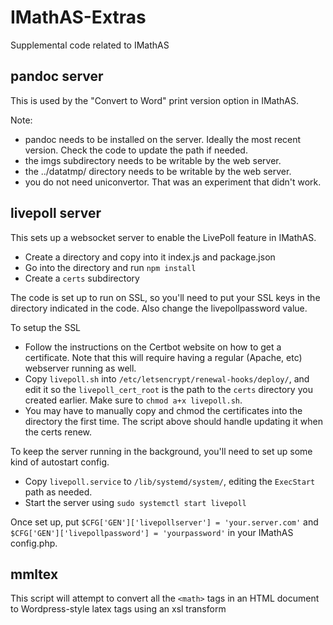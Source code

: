 # IMathAS-Extras
Supplemental code related to IMathAS

## pandoc server
This is used by the "Convert to Word" print version option in IMathAS.

Note: 
* pandoc needs to be installed on the server. Ideally the most recent version. Check the code to update the path if needed.
* the imgs subdirectory needs to be writable by the web server.
* the ../datatmp/ directory needs to be writable by the web server.
* you do not need uniconvertor. That was an experiment that didn't work.

## livepoll server
This sets up a websocket server to enable the LivePoll feature in IMathAS.

* Create a directory and copy into it index.js and package.json
* Go into the directory and run `npm install`
* Create a `certs` subdirectory

The code is set up to run on SSL, so you'll need to put your SSL keys in the
directory indicated in the code. Also change the livepollpassword value.

To setup the SSL
* Follow the instructions on the Certbot website on how to get a certificate.
  Note that this will require having a regular (Apache, etc) webserver running
  as well.
* Copy `livepoll.sh` into `/etc/letsencrypt/renewal-hooks/deploy/`, and edit it
  so the `livepoll_cert_root` is the path to the `certs` directory you created
  earlier.  Make sure to `chmod a+x livepoll.sh`.
* You may have to manually copy and chmod the certificates into the directory
  the first time.  The script above should handle updating it when the certs
  renew.

To keep the server running in the background, you'll need to set up some kind
of autostart config.  
* Copy `livepoll.service` to `/lib/systemd/system/`, editing the `ExecStart` 
  path as needed.
* Start the server using `sudo systemctl start livepoll`

Once set up, put `$CFG['GEN']['livepollserver'] = 'your.server.com'` and
`$CFG['GEN']['livepollpassword'] = 'yourpassword'` in your IMathAS config.php.

## mmltex
This script will attempt to convert all the `<math>` tags in an HTML document
to Wordpress-style latex tags using an xsl transform
